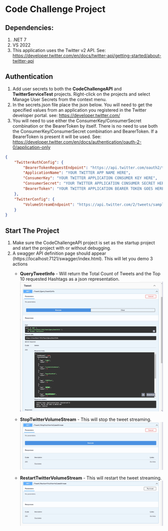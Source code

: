 ﻿# Code Challenge Project

## Dependencies: 
1. .NET 7
1. VS 2022
1. This application uses the Twitter v2 API. See: https://developer.twitter.com/en/docs/twitter-api/getting-started/about-twitter-api

## Authentication

1. Add user secrets to both the **CodeChallengeAPI** and **TwitterServiceTest** projects. Right-click on the projects and select Manage User Secrets from the context menu.
2. In the secrets.json file place the json below. You will need to get the specified values from an application you registered in the Twitter developer portal.
    see: https://developer.twitter.com/
3. You will need to use either the ConsumerKey/ConsumerSecret combination or the BearerToken by itself. There is no need to use both the ConsumerKey/ConsumerSecret 
combination and BearerToken. If a BearerToken is present it will be used.
See: https://developer.twitter.com/en/docs/authentication/oauth-2-0/application-only

```json
{
    "TwitterAuthConfig": {
        "BearerTokenRequestEndpoint": "https://api.twitter.com/oauth2/token",
        "ApplicationName": "YOUR TWITTER APP NAME HERE",
        "ConsumerKey": "YOUR TWITTER APPLICATION CONSUMER KEY HERE",
        "ConsumerSecret": "YOUR TWITTER APPLICATION CONSUMER SECRET HERE",
        "BearerToken": "YOUR TWITTER APPLICATION BEARER TOKEN GOES HERE"
    },
    "TwitterConfig": {
        "VolumeStreamEndpoint": "https://api.twitter.com/2/tweets/sample/stream"
    }
}
```

## Start The Project
1. Make sure the CodeChallengeAPI project is set as the startup project and start the project with or without debugging.
2. A swagger API definition page should appear (https://localhost:7121/swagger/index.html). This will let you demo 3 actions
   - **QueryTweetInfo** - Will return the Total Count of Tweets and the Top 10 requested Hashtags as a json representation.
   ![Query Tweets](Query.jpg)

   - **StopTwitterVolumeStream** - This will stop the tweet streaming.
   ![Query Tweets](StopTweets.jpg)

   - **RestartTwitterVolumeStream** - This will restart the tweet streaming.
   ![Query Tweets](RestartTweets.jpg)